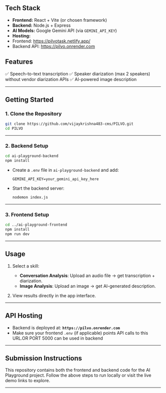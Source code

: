 

## Tech Stack

* **Frontend:** React + Vite (or chosen framework)
* **Backend:** Node.js + Express
* **AI Models:** Google Gemini API (via `GEMINI_API_KEY`)
* **Hosting:**
* Frontend: https://pilvotask.netlify.app/
* Backend API: https://pilvo.onrender.com

## Features

✅ Speech-to-text transcription
✅ Speaker diarization (max 2 speakers) without vendor diarization APIs
✅ AI-powered image description


---

## Getting Started

### 1. Clone the Repository

```bash
git clone https://github.com/vijaykrishna483-cms/PILVO.git
cd PILVO
```

---

### 2. Backend Setup

```bash
cd ai-playground-backend
npm install
```

* Create a `.env` file in `ai-playground-backend` and add:

  ```
  GEMINI_API_KEY=your_gemini_api_key_here
  ```

* Start the backend server:

  ```bash
  nodemon index.js
  ```

---

### 3. Frontend Setup

```bash
cd ../ai-playground-frontend
npm install
npm run dev
```

---

## Usage


1. Select a skill:

   * **Conversation Analysis**: Upload an audio file → get transcription + diarization.
   * **Image Analysis**: Upload an image → get AI-generated description.
1. View results directly in the app interface.

---

## API Hosting

* Backend is deployed at: **`https://pilvo.onrender.com`**
* Make sure your frontend `.env` (if applicable) points API calls to this URL.OR PORT 5000 can be used in backend

---

## Submission Instructions

This repository contains both the frontend and backend code for the AI Playground project. Follow the above steps to run locally or visit the live demo links to explore.

---

